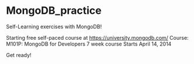 MongoDB_practice
================

Self-Learning exercises with MongoDB!

Starting free self-paced course at https://university.mongodb.com/
Course: 
	M101P: MongoDB for Developers
	7 week course
	Starts April 14, 2014

Get ready!